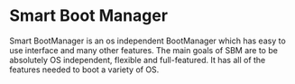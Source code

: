 Smart Boot Manager
==============

Smart BootManager is an os independent BootManager which has easy to use interface and many other features. The main goals of SBM are to be absolutely OS independent, flexible and full-featured. It has all of the features needed to boot a variety of OS.